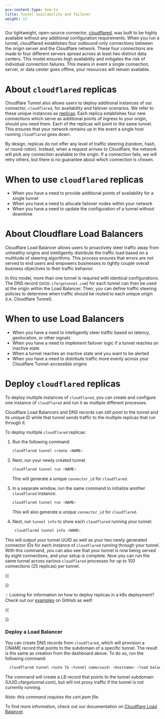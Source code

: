 ```yaml
---
pcx-content-type: how-to
title: Tunnel availability and failover
weight: 11
---
```


Our lightweight, open-source connector, [cloudflared]([url](https://github.com/cloudflare/cloudflared)), was built to be highly available without any additional configuration requirements. When you run a tunnel, cloudflared establishes four outbound-only connections between the origin server and the Cloudflare network. These four connections are made to four different servers spread across at least two distinct data centers. This model ensures high availability and mitigates the risk of individual connection failures. This means in event a single connection, server, or data center goes offline, your resources will remain available.

# About `cloudflared` replicas

Cloudflare Tunnel also allows users to deploy additional instances of our connector, `cloudflared`, for availability and failover scenarios. We refer to these unique instances as [replicas]([url](https://developers.cloudflare.com/cloudflare-one/connections/connect-apps/install-and-setup/tunnel-useful-terms/#connector)). Each replica establishes four new connections which serve as additional points of ingress to your origin, should you need them. Each of the replicas will point to the same tunnel. This ensures that your network remains up in the event a single host running `cloudflared` goes down. 

By design, replicas do not offer any level of traffic steering (random, hash, or round-robin). Instead, when a request arrives to Cloudflare, the network will pick any connection available to the origin. If a connection fails, we will retry others, but there is no guarantee about which connection is chosen. 

# When to use `cloudflared` replicas
- When you have a need to provide additional points of availability for a single tunnel
- When you have a need to allocate failover nodes within your network
- When you have a need to update the configuration of a tunnel without downtime

# About Cloudflare Load Balancers

Cloudflare Load Balancer allows users to proactively steer traffic away from unhealthy origins and intelligently distribute the traffic load based on a multitude of steering algorithms. This process ensures that errors are not served to end users and empowers businesses to tightly couple overall business objectives to their traffic behavior.

In this model, more than one tunnel is required with identical configurations. The DNS record (`UUID.cfargotunnel.com`) for each tunnel can then be used at the origin within the Load Balancer. Then, you can define traffic steering policies to determine when traffic should be routed to each unique origin (i.e. Cloudflare Tunnel). 

# When to use Load Balancers
- When you have a need to intelligently steer traffic based on latency, geolocation, or other signals
- When you have a need to implement failover logic if a tunnel reaches an inactive state
- When a tunnel reaches an inactive state and you want to be alerted 
- When you have a need to distribute traffic more evenly across your Cloudflare Tunnel-accessible origins

# Deploy `cloudflared` replicas

To deploy multiple instances of `cloudflared`, you can create and configure one instance of `cloudflared` and run it as multiple different processes. 

Cloudflare Load Balancers and DNS records can still point to the tunnel and its unique ID while that tunnel sends traffic to the multiple replicas that run through it.

To deploy multiple `cloudflared` replicas:

1. Run the following command:

    ```bash
    cloudflared tunnel create <NAME>
    ```

2. Next, run your newly created tunnel.

    ```bash
    cloudflared tunnel run <NAME>
    ```

    This will generate a unique `connector_id` for `cloudflared`.

3. In a separate window, run the same command to initialize another `cloudflared` instance:

    ```bash
    cloudflared tunnel run <NAME>
    ```

    This will also generate a unique `connector_id` for `cloudflared`.

4. Next, run `tunnel info` to show each `cloudflared` running your tunnel:

   ```bash
    cloudflared tunnel info <NAME>
   ```

This will output your tunnel UUID as well as your two newly generated connector IDs for each instance of `cloudflared` running through your tunnel. With this command, you can also see that your tunnel is now being served by eight connections, and your setup is complete. Now you can run the same tunnel across various `cloudflared` processes for up to 100 connections (25 replicas) per tunnel.

{{<Aside>}}
  
💡 Looking for information on how to deploy replicas in a k8s deployment? Check out our [examples]([url](https://github.com/cloudflare/argo-tunnel-examples/tree/master/named-tunnel-k8s)) on GitHub as well!
  
{{<Aside>}}

# Deploy a Load Balancer

You can create DNS records from `cloudflared`, which will provision a CNAME record that points to the subdomain of a specific tunnel. The result is the same as creation from the dashboard above.
To do so, run the following command:

  ```bash
    cloudflared tunnel route lb <tunnel name/uuid> <hostname> <load balancer pool>
  ```

The command will create a LB record that points to the tunnel subdomain (UUID.cfargotunnel.com), but will not proxy traffic if the tunnel is not currently running.

_Note: this command requires the cert.pem file._
  
To find more information, check out our documentation on [Cloudflare Load Balancer]([url](https://developers.cloudflare.com/load-balancing/)). 
